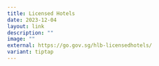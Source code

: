 ```yaml
---
title: Licensed Hotels
date: 2023-12-04
layout: link
description: ""
image: ""
external: https://go.gov.sg/hlb-licensedhotels/
variant: tiptap
---
```

